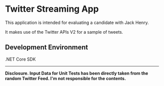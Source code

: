 # Twitter Streaming App
This application is intended for evaluating a candidate with Jack Henry.

It makes use of the Twitter APIs V2 for a sample of tweets.

## Development Environment
.NET Core SDK

---
**Disclosure. Input Data for Unit Tests has been directly taken from the random Twitter Feed. I'm not responsible for the contents.**